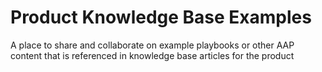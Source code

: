 # Product Knowledge Base Examples
A place to share and collaborate on example playbooks or other AAP content that is referenced in knowledge base articles for the product
